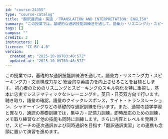 ```yaml
---
id: "course:24355"
type: "course-catalog"
title: "翻訳通訳論・英語 ／TRANSLATION AND INTERPRETATION: ENGLISH"
summary: "この授業では，基礎的な通訳技能訓練法を通して，語彙力・リスニング力・スピーキング力・文章構成力など 総合的な英語力を向上させることを目標とします。 初心者のためのリスニングとスピーキングのスキル強化を特に重視し，基本に忠実でシステマティック…"
tags: []
campus: ""
credits: 2
instructors: []
license: "CC-BY-4.0"
version:
  created_at: "2025-10-09T03:48:57Z"
  updated_at: "2025-10-09T03:48:57Z"
---
```

この授業では，基礎的な通訳技能訓練法を通して，語彙力・リスニング力・スピーキング力・文章構成力など 総合的な英語力を向上させることを目標とします。 初心者のためのリスニングとスピーキングのスキル強化を特に重視し，基本に忠実でシステマティックなトレーニングを，英日・日英双方向で行います。聴き取り，語彙の確認，語彙のクイックレスポンス，サイト・トランスレーション、シャドーイングなどの基礎的な通訳訓練を行います。また、通常の語学学習と異なり，通訳の基礎訓練では，集中力・記憶力訓練，即時反応のための訓練，メモ取り練習など他の技能も同時に訓練します。さらに内容とレベルを発展させ，スピーチの逐次通訳および同時通訳を目指す「翻訳通訳実習」との連携も念頭に置いて演習を進めます。
